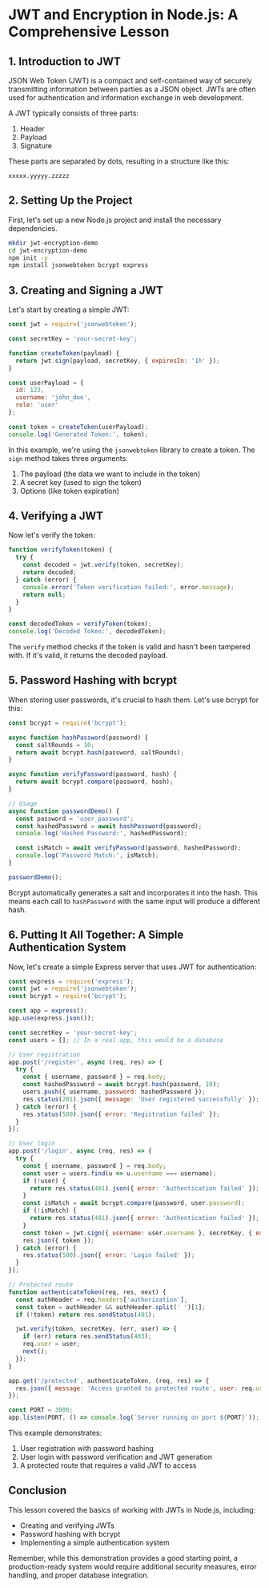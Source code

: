 # JWT and Encryption in Node.js: A Comprehensive Lesson

## 1. Introduction to JWT

JSON Web Token (JWT) is a compact and self-contained way of securely transmitting information between parties as a JSON object. JWTs are often used for authentication and information exchange in web development.

A JWT typically consists of three parts:
1. Header
2. Payload
3. Signature

These parts are separated by dots, resulting in a structure like this:
```
xxxxx.yyyyy.zzzzz
```

## 2. Setting Up the Project

First, let's set up a new Node.js project and install the necessary dependencies.

```bash
mkdir jwt-encryption-demo
cd jwt-encryption-demo
npm init -y
npm install jsonwebtoken bcrypt express
```

## 3. Creating and Signing a JWT

Let's start by creating a simple JWT:

```javascript
const jwt = require('jsonwebtoken');

const secretKey = 'your-secret-key';

function createToken(payload) {
  return jwt.sign(payload, secretKey, { expiresIn: '1h' });
}

const userPayload = {
  id: 123,
  username: 'john_doe',
  role: 'user'
};

const token = createToken(userPayload);
console.log('Generated Token:', token);
```

In this example, we're using the `jsonwebtoken` library to create a token. The `sign` method takes three arguments:
1. The payload (the data we want to include in the token)
2. A secret key (used to sign the token)
3. Options (like token expiration)

## 4. Verifying a JWT

Now let's verify the token:

```javascript
function verifyToken(token) {
  try {
    const decoded = jwt.verify(token, secretKey);
    return decoded;
  } catch (error) {
    console.error('Token verification failed:', error.message);
    return null;
  }
}

const decodedToken = verifyToken(token);
console.log('Decoded Token:', decodedToken);
```

The `verify` method checks if the token is valid and hasn't been tampered with. If it's valid, it returns the decoded payload.

## 5. Password Hashing with bcrypt

When storing user passwords, it's crucial to hash them. Let's use bcrypt for this:

```javascript
const bcrypt = require('bcrypt');

async function hashPassword(password) {
  const saltRounds = 10;
  return await bcrypt.hash(password, saltRounds);
}

async function verifyPassword(password, hash) {
  return await bcrypt.compare(password, hash);
}

// Usage
async function passwordDemo() {
  const password = 'user_password';
  const hashedPassword = await hashPassword(password);
  console.log('Hashed Password:', hashedPassword);

  const isMatch = await verifyPassword(password, hashedPassword);
  console.log('Password Match:', isMatch);
}

passwordDemo();
```

Bcrypt automatically generates a salt and incorporates it into the hash. This means each call to `hashPassword` with the same input will produce a different hash.

## 6. Putting It All Together: A Simple Authentication System

Now, let's create a simple Express server that uses JWT for authentication:

```javascript
const express = require('express');
const jwt = require('jsonwebtoken');
const bcrypt = require('bcrypt');

const app = express();
app.use(express.json());

const secretKey = 'your-secret-key';
const users = []; // In a real app, this would be a database

// User registration
app.post('/register', async (req, res) => {
  try {
    const { username, password } = req.body;
    const hashedPassword = await bcrypt.hash(password, 10);
    users.push({ username, password: hashedPassword });
    res.status(201).json({ message: 'User registered successfully' });
  } catch (error) {
    res.status(500).json({ error: 'Registration failed' });
  }
});

// User login
app.post('/login', async (req, res) => {
  try {
    const { username, password } = req.body;
    const user = users.find(u => u.username === username);
    if (!user) {
      return res.status(401).json({ error: 'Authentication failed' });
    }
    const isMatch = await bcrypt.compare(password, user.password);
    if (!isMatch) {
      return res.status(401).json({ error: 'Authentication failed' });
    }
    const token = jwt.sign({ username: user.username }, secretKey, { expiresIn: '1h' });
    res.json({ token });
  } catch (error) {
    res.status(500).json({ error: 'Login failed' });
  }
});

// Protected route
function authenticateToken(req, res, next) {
  const authHeader = req.headers['authorization'];
  const token = authHeader && authHeader.split(' ')[1];
  if (!token) return res.sendStatus(401);

  jwt.verify(token, secretKey, (err, user) => {
    if (err) return res.sendStatus(403);
    req.user = user;
    next();
  });
}

app.get('/protected', authenticateToken, (req, res) => {
  res.json({ message: 'Access granted to protected route', user: req.user });
});

const PORT = 3000;
app.listen(PORT, () => console.log(`Server running on port ${PORT}`));
```

This example demonstrates:
1. User registration with password hashing
2. User login with password verification and JWT generation
3. A protected route that requires a valid JWT to access

## Conclusion

This lesson covered the basics of working with JWTs in Node.js, including:
- Creating and verifying JWTs
- Password hashing with bcrypt
- Implementing a simple authentication system

Remember, while this demonstration provides a good starting point, a production-ready system would require additional security measures, error handling, and proper database integration.